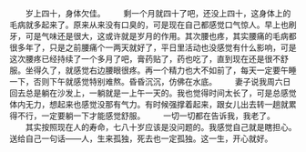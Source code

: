 　　岁上四十，身体欠佳。
　　剩一个月就四十了吧，还没上四十，这身体上的毛病就多起来了。原来从来没有口臭的，可是现在自己都感觉口气惊人。早上也刷牙，可是气味还是很大，这或许就是岁月的作用。其次腰也疼，其实腰痛的毛病都很多年了，只是之前腰痛个一两天就好了，平日里活动也没感觉有什么影响，可是这次腰疼已经持续了一个多月了吧，膏药贴了，药也吃了，直到现在还是很不舒服。坐得久了，就感觉右边腰眼很疼。再一个精力也大不如前了，每天一定要午睡一下，否则下午就感觉特别难熬。昏昏沉沉，仿佛在水底。
　　妻子说我周六日回去总是躺在沙发上，一躺就是一上午一天的。我也觉得时间太长了，可是总感觉体内无力，想起来也感觉没那有气力。有时候强撑着起来，跟女儿出去转一趟就累得不行，一定要躺一下才能感觉舒服。
　　一切一切都在告诉我，我老了。
　　其实按照现在人的寿命，七八十岁应该是没问题的。我感觉自己就是瞎担心。送给自己一句话——人，生来孤独，死去也一定孤独。这一生，开心就好。